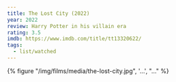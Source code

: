 ```yaml
---
title: The Lost City (2022)
year: 2022
review: Harry Potter in his villain era
rating: 3.5
imdb: https://www.imdb.com/title/tt13320622/
tags:
  - list/watched
---
```


{% figure "/img/films/media/the-lost-city.jpg", '...', "..." %}
